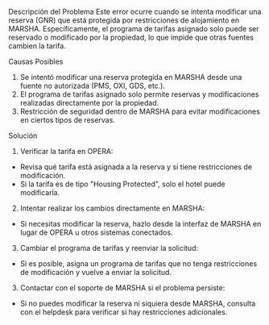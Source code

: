 Descripción del Problema
Este error ocurre cuando se intenta modificar una reserva (GNR) que está protegida por restricciones de alojamiento en MARSHA. Específicamente, 
el programa de tarifas asignado solo puede ser reservado o modificado por la propiedad, lo que impide que otras fuentes cambien la tarifa.

Causas Posibles
1. Se intentó modificar una reserva protegida en MARSHA desde una fuente no autorizada (PMS, OXI, GDS, etc.).
2. El programa de tarifas asignado solo permite reservas y modificaciones realizadas directamente por la propiedad.
3. Restricción de seguridad dentro de MARSHA para evitar modificaciones en ciertos tipos de reservas.

Solución
1. Verificar la tarifa en OPERA:

* Revisa qué tarifa está asignada a la reserva y si tiene restricciones de modificación.
* Si la tarifa es de tipo "Housing Protected", solo el hotel puede modificarla.

2. Intentar realizar los cambios directamente en MARSHA:

* Si necesitas modificar la reserva, hazlo desde la interfaz de MARSHA en lugar de OPERA u otros sistemas conectados.

3. Cambiar el programa de tarifas y reenviar la solicitud:

* Si es posible, asigna un programa de tarifas que no tenga restricciones de modificación y vuelve a enviar la solicitud.

3. Contactar con el soporte de MARSHA si el problema persiste:

* Si no puedes modificar la reserva ni siquiera desde MARSHA, consulta con el helpdesk para verificar si hay restricciones adicionales.
